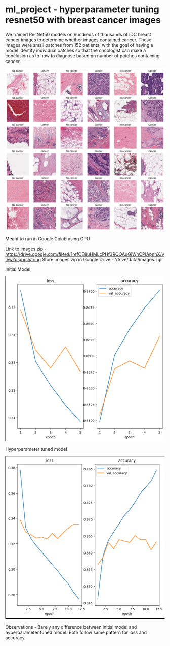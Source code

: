 # ml_project - hyperparameter tuning resnet50 with breast cancer images

We trained ResNet50 models on hundreds of thousands of IDC breast cancer images to determine whether images contained cancer. These images were small patches from 152 patients, with the goal of having a model identify individual patches so that the oncologist can make a conclusion as to how to diagnose based on number of patches containing cancer.

![image0](https://github.com/MasterOoknaan/ml_project/blob/main/cancer.png)

Meant to run in Google Colab using GPU

Link to images.zip - https://drive.google.com/file/d/1refOE8uHMLcPHf3RQQAuGiWhCPlApnnX/view?usp=sharing
Store images.zip in Google Drive - 'drive/data/images.zip'

Initial Model

![image1](https://github.com/MasterOoknaan/ml_project/blob/main/old_graphs.png)

Hyperparameter tuned model

![image2](https://github.com/MasterOoknaan/ml_project/blob/main/hyperparam_graphs.png)

Observations - Barely any difference between initial model and hyperparameter tuned model. Both follow same pattern for loss and accuracy.
